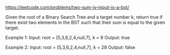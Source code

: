 
https://leetcode.com/problems/two-sum-iv-input-is-a-bst/  

Given the root of a Binary Search Tree and a target number k, return true if there exist two elements in the BST such that their sum is equal to the given target.

Example 1:
Input: root = [5,3,6,2,4,null,7], k = 9
Output: true

Example 2:
Input: root = [5,3,6,2,4,null,7], k = 28
Output: false
